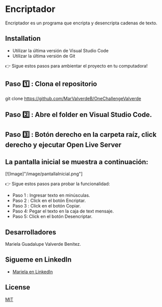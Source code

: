 # Encriptador

Encriptador es un programa que encripta y desencripta cadenas de texto.
## Installation

- Utilizar la última versión de Visual Studio Code
- Utilizar la última versión de Git

👉 Sigue estos pasos para ambientar el proyecto en tu computadora!

## Paso 1️⃣ : Clona el repositorio 
git clone https://github.com/MarValverdeB/OneChallengeValverde
## Paso 2️⃣ : Abre el folder en Visual Studio Code.
## Paso 3️⃣ : Botón derecho en la carpeta raíz, click derecho y ejecutar Open Live Server

## La pantalla inicial se muestra a continuación:
[![Image]"/image/pantallaInicial.png"]

👉 Sigue estos pasos para probar la funcionalidad:

- Paso 1️ : Ingresar texto en minúsculas.
- Paso 2️ : Click en el botón Encriptar.
- Paso 3️ : Click en el botón Copiar.
- Paso 4: Pegar el texto en la caja de text mensaje.
- Paso 5: Click en el botón Desencriptar.

## Desarrolladores

Mariela Guadalupe Valverde Benítez.
## Sigueme en LinkedIn
- [Mariela en LinkedIn](https://www.linkedin.com/in/marielavalverdeb/)

## License

[MIT](https://choosealicense.com/licenses/mit/)